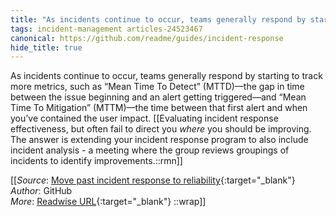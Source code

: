 ```yaml
---
title: "As incidents continue to occur, teams generally respond by starting ..."
tags: incident-management articles-24523467
canonical: https://github.com/readme/guides/incident-response
hide_title: true
---
```


As incidents continue to occur, teams generally respond by starting to track more metrics, such as “Mean Time To Detect” (MTTD)—the gap in time between the issue beginning and an alert getting triggered—and “Mean Time To Mitigation” (MTTM)—the time between that first alert and when you’ve contained the user impact.
[[Evaluating incident response effectiveness, but often fail to direct you *where* you should be improving. The answer is extending your incident response program to also include incident analysis - a meeting where the group reviews groupings of incidents to identify improvements.::rmn]]


[[_Source_: [Move past incident response to reliability](https://github.com/readme/guides/incident-response){:target="_blank"}<br>
_Author_: GitHub<br>
_More_: [Readwise URL](https://readwise.io/open/478343386){:target="_blank"}
::wrap]]